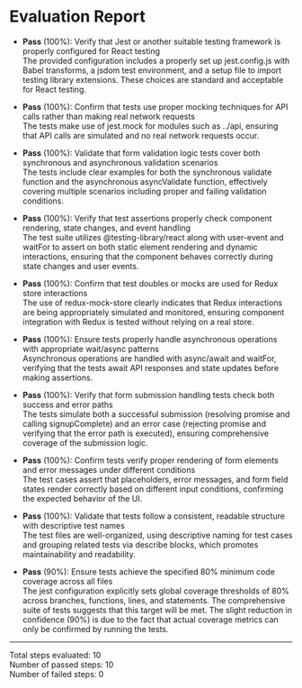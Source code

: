 # Evaluation Report

- **Pass** (100%): Verify that Jest or another suitable testing framework is properly configured for React testing  
  The provided configuration includes a properly set up jest.config.js with Babel transforms, a jsdom test environment, and a setup file to import testing library extensions. These choices are standard and acceptable for React testing.

- **Pass** (100%): Confirm that tests use proper mocking techniques for API calls rather than making real network requests  
  The tests make use of jest.mock for modules such as ../api, ensuring that API calls are simulated and no real network requests occur.

- **Pass** (100%): Validate that form validation logic tests cover both synchronous and asynchronous validation scenarios  
  The tests include clear examples for both the synchronous validate function and the asynchronous asyncValidate function, effectively covering multiple scenarios including proper and failing validation conditions.

- **Pass** (100%): Verify that test assertions properly check component rendering, state changes, and event handling  
  The test suite utilizes @testing-library/react along with user-event and waitFor to assert on both static element rendering and dynamic interactions, ensuring that the component behaves correctly during state changes and user events.

- **Pass** (100%): Confirm that test doubles or mocks are used for Redux store interactions  
  The use of redux-mock-store clearly indicates that Redux interactions are being appropriately simulated and monitored, ensuring component integration with Redux is tested without relying on a real store.

- **Pass** (100%): Ensure tests properly handle asynchronous operations with appropriate wait/async patterns  
  Asynchronous operations are handled with async/await and waitFor, verifying that the tests await API responses and state updates before making assertions.

- **Pass** (100%): Verify that form submission handling tests check both success and error paths  
  The tests simulate both a successful submission (resolving promise and calling signupComplete) and an error case (rejecting promise and verifying that the error path is executed), ensuring comprehensive coverage of the submission logic.

- **Pass** (100%): Confirm tests verify proper rendering of form elements and error messages under different conditions  
  The test cases assert that placeholders, error messages, and form field states render correctly based on different input conditions, confirming the expected behavior of the UI.

- **Pass** (100%): Validate that tests follow a consistent, readable structure with descriptive test names  
  The test files are well-organized, using descriptive naming for test cases and grouping related tests via describe blocks, which promotes maintainability and readability.

- **Pass** (90%): Ensure tests achieve the specified 80% minimum code coverage across all files  
  The jest configuration explicitly sets global coverage thresholds of 80% across branches, functions, lines, and statements. The comprehensive suite of tests suggests that this target will be met. The slight reduction in confidence (90%) is due to the fact that actual coverage metrics can only be confirmed by running the tests.

---

Total steps evaluated: 10  
Number of passed steps: 10  
Number of failed steps: 0